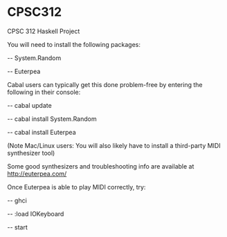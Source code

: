 # CPSC312
CPSC 312 Haskell Project


You will need to install the following packages:

-- System.Random

-- Euterpea


Cabal users can typically get this done problem-free by entering the following in their console: 

-- cabal update

-- cabal install System.Random

-- cabal install Euterpea


(Note Mac/Linux users: You will also likely have to install a third-party MIDI synthesizer tool)

Some good synthesizers and troubleshooting info are available at http://euterpea.com/


Once Euterpea is able to play MIDI correctly, try:

-- ghci

-- :load IOKeyboard

-- start
